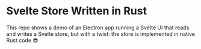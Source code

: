 # Svelte Store Written in Rust

This repo shows a demo of an Electron app running a Svelte UI that reads
and writes a Svelte store, but with a twist: the store is implemented in
native Rust code 😎


